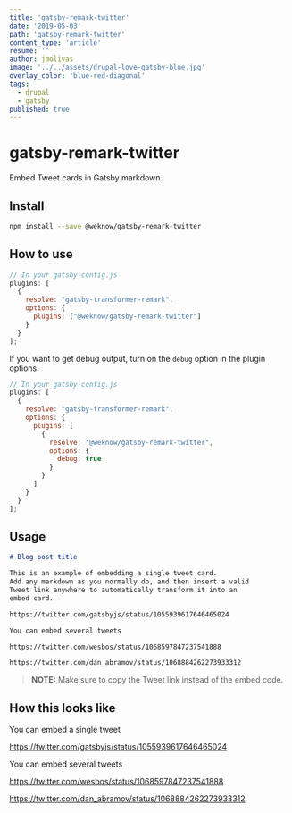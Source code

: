 ```yaml
---
title: 'gatsby-remark-twitter'
date: '2019-05-03'
path: 'gatsby-remark-twitter'
content_type: 'article'
resume: ''
author: jmolivas
image: '../../assets/drupal-love-gatsby-blue.jpg'
overlay_color: 'blue-red-diagonal'
tags:
  - drupal
  - gatsby
published: true
---
```


# gatsby-remark-twitter

Embed Tweet cards in Gatsby markdown.

## Install

``` bash
npm install --save @weknow/gatsby-remark-twitter

```

## How to use

``` js
// In your gatsby-config.js
plugins: [
  {
    resolve: "gatsby-transformer-remark",
    options: {
      plugins: ["@weknow/gatsby-remark-twitter"]
    }
  }
];

```

If you want to get debug output, turn on the `debug` option in the
plugin options.

``` js
// In your gatsby-config.js
plugins: [
  {
    resolve: "gatsby-transformer-remark",
    options: {
      plugins: [
        {
          resolve: "@weknow/gatsby-remark-twitter",
          options: {
            debug: true
          }
        }
      ]
    }
  }
];

```

## Usage

``` markdown
# Blog post title

This is an example of embedding a single tweet card.
Add any markdown as you normally do, and then insert a valid
Tweet link anywhere to automatically transform it into an
embed card.

https://twitter.com/gatsbyjs/status/1055939617646465024

You can embed several tweets

https://twitter.com/wesbos/status/1068597847237541888

https://twitter.com/dan_abramov/status/1068884262273933312

```

> **NOTE:** Make sure to copy the Tweet link instead of the embed code.

## How this looks like

You can embed a single tweet

https://twitter.com/gatsbyjs/status/1055939617646465024

You can embed several tweets

https://twitter.com/wesbos/status/1068597847237541888

https://twitter.com/dan_abramov/status/1068884262273933312
